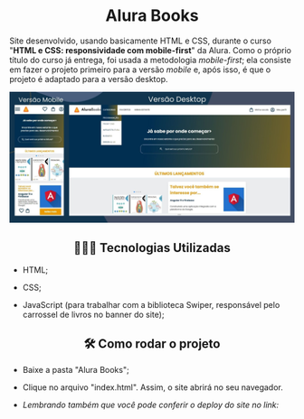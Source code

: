 <h1 align="center"> Alura Books </h1>



Site desenvolvido, usando basicamente HTML e CSS, durante o curso "**HTML e CSS: responsividade com mobile-first**" da Alura. Como o próprio título do curso já entrega, foi usada a metodologia *mobile-first*; ela consiste em fazer o projeto primeiro para a versão *mobile* e, após isso, é que o projeto é adaptado para a versão desktop.

<p align="center">
 <img width="600" src="banner_site_AluraBooks.jpg">
</p>



<h2 align="center">👩🏽‍💻 Tecnologias Utilizadas</h2>   

* HTML;

* CSS;

* JavaScript (para trabalhar com a biblioteca Swiper, responsável pelo carrossel de livros no banner do site);

  

<h2 align="center">🛠️ Como rodar o projeto</h2> 

* Baixe a pasta "Alura Books";

* Clique no arquivo "index.html". Assim, o site abrirá no seu navegador.

* *Lembrando também que você pode conferir o deploy do site no link:*

  





 
